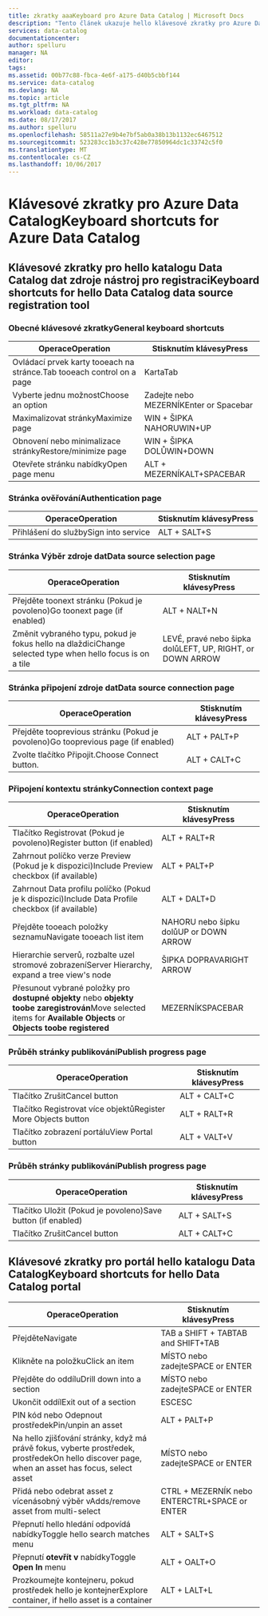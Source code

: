 ```yaml
---
title: zkratky aaaKeyboard pro Azure Data Catalog | Microsoft Docs
description: "Tento článek ukazuje hello klávesové zkratky pro Azure Data Catalog."
services: data-catalog
documentationcenter: 
author: spelluru
manager: NA
editor: 
tags: 
ms.assetid: 00b77c88-fbca-4e6f-a175-d40b5cbbf144
ms.service: data-catalog
ms.devlang: NA
ms.topic: article
ms.tgt_pltfrm: NA
ms.workload: data-catalog
ms.date: 08/17/2017
ms.author: spelluru
ms.openlocfilehash: 58511a27e9b4e7bf5ab0a38b13b1132ec6467512
ms.sourcegitcommit: 523283cc1b3c37c428e77850964dc1c33742c5f0
ms.translationtype: MT
ms.contentlocale: cs-CZ
ms.lasthandoff: 10/06/2017
---
```

# <a name="keyboard-shortcuts-for-azure-data-catalog"></a><span data-ttu-id="66aac-103">Klávesové zkratky pro Azure Data Catalog</span><span class="sxs-lookup"><span data-stu-id="66aac-103">Keyboard shortcuts for Azure Data Catalog</span></span>
## <a name="keyboard-shortcuts-for-hello-data-catalog-data-source-registration-tool"></a><span data-ttu-id="66aac-104">Klávesové zkratky pro hello katalogu Data Catalog dat zdroje nástroj pro registraci</span><span class="sxs-lookup"><span data-stu-id="66aac-104">Keyboard shortcuts for hello Data Catalog data source registration tool</span></span>
### <a name="general-keyboard-shortcuts"></a><span data-ttu-id="66aac-105">Obecné klávesové zkratky</span><span class="sxs-lookup"><span data-stu-id="66aac-105">General keyboard shortcuts</span></span>
| <span data-ttu-id="66aac-106">Operace</span><span class="sxs-lookup"><span data-stu-id="66aac-106">Operation</span></span> | <span data-ttu-id="66aac-107">Stisknutím klávesy</span><span class="sxs-lookup"><span data-stu-id="66aac-107">Press</span></span> |
| --- | --- |
| <span data-ttu-id="66aac-108">Ovládací prvek karty tooeach na stránce.</span><span class="sxs-lookup"><span data-stu-id="66aac-108">Tab tooeach control on a page</span></span> |<span data-ttu-id="66aac-109">Karta</span><span class="sxs-lookup"><span data-stu-id="66aac-109">Tab</span></span> |
| <span data-ttu-id="66aac-110">Vyberte jednu možnost</span><span class="sxs-lookup"><span data-stu-id="66aac-110">Choose an option</span></span> |<span data-ttu-id="66aac-111">Zadejte nebo MEZERNÍK</span><span class="sxs-lookup"><span data-stu-id="66aac-111">Enter or Spacebar</span></span> |
| <span data-ttu-id="66aac-112">Maximalizovat stránky</span><span class="sxs-lookup"><span data-stu-id="66aac-112">Maximize page</span></span> |<span data-ttu-id="66aac-113">WIN + ŠIPKA NAHORU</span><span class="sxs-lookup"><span data-stu-id="66aac-113">WIN+UP</span></span> |
| <span data-ttu-id="66aac-114">Obnovení nebo minimalizace stránky</span><span class="sxs-lookup"><span data-stu-id="66aac-114">Restore/minimize page</span></span> |<span data-ttu-id="66aac-115">WIN + ŠIPKA DOLŮ</span><span class="sxs-lookup"><span data-stu-id="66aac-115">WIN+DOWN</span></span> |
| <span data-ttu-id="66aac-116">Otevřete stránku nabídky</span><span class="sxs-lookup"><span data-stu-id="66aac-116">Open page menu</span></span> |<span data-ttu-id="66aac-117">ALT + MEZERNÍK</span><span class="sxs-lookup"><span data-stu-id="66aac-117">ALT+SPACEBAR</span></span> |

### <a name="authentication-page"></a><span data-ttu-id="66aac-118">Stránka ověřování</span><span class="sxs-lookup"><span data-stu-id="66aac-118">Authentication page</span></span>
| <span data-ttu-id="66aac-119">Operace</span><span class="sxs-lookup"><span data-stu-id="66aac-119">Operation</span></span> | <span data-ttu-id="66aac-120">Stisknutím klávesy</span><span class="sxs-lookup"><span data-stu-id="66aac-120">Press</span></span> |
| --- | --- |
| <span data-ttu-id="66aac-121">Přihlášení do služby</span><span class="sxs-lookup"><span data-stu-id="66aac-121">Sign into service</span></span> |<span data-ttu-id="66aac-122">ALT + S</span><span class="sxs-lookup"><span data-stu-id="66aac-122">ALT+S</span></span> |

### <a name="data-source-selection-page"></a><span data-ttu-id="66aac-123">Stránka Výběr zdroje dat</span><span class="sxs-lookup"><span data-stu-id="66aac-123">Data source selection page</span></span>
| <span data-ttu-id="66aac-124">Operace</span><span class="sxs-lookup"><span data-stu-id="66aac-124">Operation</span></span> | <span data-ttu-id="66aac-125">Stisknutím klávesy</span><span class="sxs-lookup"><span data-stu-id="66aac-125">Press</span></span> |
| --- | --- |
| <span data-ttu-id="66aac-126">Přejděte toonext stránku (Pokud je povoleno)</span><span class="sxs-lookup"><span data-stu-id="66aac-126">Go toonext page (if enabled)</span></span> |<span data-ttu-id="66aac-127">ALT + N</span><span class="sxs-lookup"><span data-stu-id="66aac-127">ALT+N</span></span> |
| <span data-ttu-id="66aac-128">Změnit vybraného typu, pokud je fokus hello na dlaždici</span><span class="sxs-lookup"><span data-stu-id="66aac-128">Change selected type when hello focus is on a tile</span></span> |<span data-ttu-id="66aac-129">LEVÉ, pravé nebo šipka dolů</span><span class="sxs-lookup"><span data-stu-id="66aac-129">LEFT, UP, RIGHT, or DOWN ARROW</span></span> |

### <a name="data-source-connection-page"></a><span data-ttu-id="66aac-130">Stránka připojení zdroje dat</span><span class="sxs-lookup"><span data-stu-id="66aac-130">Data source connection page</span></span>
| <span data-ttu-id="66aac-131">Operace</span><span class="sxs-lookup"><span data-stu-id="66aac-131">Operation</span></span> | <span data-ttu-id="66aac-132">Stisknutím klávesy</span><span class="sxs-lookup"><span data-stu-id="66aac-132">Press</span></span> |
| --- | --- |
| <span data-ttu-id="66aac-133">Přejděte tooprevious stránku (Pokud je povoleno)</span><span class="sxs-lookup"><span data-stu-id="66aac-133">Go tooprevious page (if enabled)</span></span> |<span data-ttu-id="66aac-134">ALT + P</span><span class="sxs-lookup"><span data-stu-id="66aac-134">ALT+P</span></span> |
| <span data-ttu-id="66aac-135">Zvolte tlačítko Připojit.</span><span class="sxs-lookup"><span data-stu-id="66aac-135">Choose Connect button.</span></span> |<span data-ttu-id="66aac-136">ALT + C</span><span class="sxs-lookup"><span data-stu-id="66aac-136">ALT+C</span></span> |

### <a name="connection-context-page"></a><span data-ttu-id="66aac-137">Připojení kontextu stránky</span><span class="sxs-lookup"><span data-stu-id="66aac-137">Connection context page</span></span>
| <span data-ttu-id="66aac-138">Operace</span><span class="sxs-lookup"><span data-stu-id="66aac-138">Operation</span></span> | <span data-ttu-id="66aac-139">Stisknutím klávesy</span><span class="sxs-lookup"><span data-stu-id="66aac-139">Press</span></span> |
| --- | --- |
| <span data-ttu-id="66aac-140">Tlačítko Registrovat (Pokud je povoleno)</span><span class="sxs-lookup"><span data-stu-id="66aac-140">Register button (if enabled)</span></span> |<span data-ttu-id="66aac-141">ALT + R</span><span class="sxs-lookup"><span data-stu-id="66aac-141">ALT+R</span></span> |
| <span data-ttu-id="66aac-142">Zahrnout políčko verze Preview (Pokud je k dispozici)</span><span class="sxs-lookup"><span data-stu-id="66aac-142">Include Preview checkbox (if available)</span></span> |<span data-ttu-id="66aac-143">ALT + P</span><span class="sxs-lookup"><span data-stu-id="66aac-143">ALT+P</span></span> |
| <span data-ttu-id="66aac-144">Zahrnout Data profilu políčko (Pokud je k dispozici)</span><span class="sxs-lookup"><span data-stu-id="66aac-144">Include Data Profile checkbox (if available)</span></span> |<span data-ttu-id="66aac-145">ALT + D</span><span class="sxs-lookup"><span data-stu-id="66aac-145">ALT+D</span></span> |
| <span data-ttu-id="66aac-146">Přejděte tooeach položky seznamu</span><span class="sxs-lookup"><span data-stu-id="66aac-146">Navigate tooeach list item</span></span> |<span data-ttu-id="66aac-147">NAHORU nebo šipku dolů</span><span class="sxs-lookup"><span data-stu-id="66aac-147">UP or DOWN ARROW</span></span> |
| <span data-ttu-id="66aac-148">Hierarchie serverů, rozbalte uzel stromové zobrazení</span><span class="sxs-lookup"><span data-stu-id="66aac-148">Server Hierarchy, expand a tree view's node</span></span> |<span data-ttu-id="66aac-149">ŠIPKA DOPRAVA</span><span class="sxs-lookup"><span data-stu-id="66aac-149">RIGHT ARROW</span></span> |
| <span data-ttu-id="66aac-150">Přesunout vybrané položky pro **dostupné objekty** nebo **objekty toobe zaregistrován**</span><span class="sxs-lookup"><span data-stu-id="66aac-150">Move selected items for **Available Objects** or **Objects toobe registered**</span></span> |<span data-ttu-id="66aac-151">MEZERNÍK</span><span class="sxs-lookup"><span data-stu-id="66aac-151">SPACEBAR</span></span> |

### <a name="publish-progress-page"></a><span data-ttu-id="66aac-152">Průběh stránky publikování</span><span class="sxs-lookup"><span data-stu-id="66aac-152">Publish progress page</span></span>
| <span data-ttu-id="66aac-153">Operace</span><span class="sxs-lookup"><span data-stu-id="66aac-153">Operation</span></span> | <span data-ttu-id="66aac-154">Stisknutím klávesy</span><span class="sxs-lookup"><span data-stu-id="66aac-154">Press</span></span> |
| --- | --- |
| <span data-ttu-id="66aac-155">Tlačítko Zrušit</span><span class="sxs-lookup"><span data-stu-id="66aac-155">Cancel button</span></span> |<span data-ttu-id="66aac-156">ALT + C</span><span class="sxs-lookup"><span data-stu-id="66aac-156">ALT+C</span></span> |
| <span data-ttu-id="66aac-157">Tlačítko Registrovat více objektů</span><span class="sxs-lookup"><span data-stu-id="66aac-157">Register More Objects button</span></span> |<span data-ttu-id="66aac-158">ALT + R</span><span class="sxs-lookup"><span data-stu-id="66aac-158">ALT+R</span></span> |
| <span data-ttu-id="66aac-159">Tlačítko zobrazení portálu</span><span class="sxs-lookup"><span data-stu-id="66aac-159">View Portal button</span></span> |<span data-ttu-id="66aac-160">ALT + V</span><span class="sxs-lookup"><span data-stu-id="66aac-160">ALT+V</span></span> |

### <a name="publish-progress-page"></a><span data-ttu-id="66aac-161">Průběh stránky publikování</span><span class="sxs-lookup"><span data-stu-id="66aac-161">Publish progress page</span></span>
| <span data-ttu-id="66aac-162">Operace</span><span class="sxs-lookup"><span data-stu-id="66aac-162">Operation</span></span> | <span data-ttu-id="66aac-163">Stisknutím klávesy</span><span class="sxs-lookup"><span data-stu-id="66aac-163">Press</span></span> |
| --- | --- |
| <span data-ttu-id="66aac-164">Tlačítko Uložit (Pokud je povoleno)</span><span class="sxs-lookup"><span data-stu-id="66aac-164">Save button (if enabled)</span></span> |<span data-ttu-id="66aac-165">ALT + S</span><span class="sxs-lookup"><span data-stu-id="66aac-165">ALT+S</span></span> |
| <span data-ttu-id="66aac-166">Tlačítko Zrušit</span><span class="sxs-lookup"><span data-stu-id="66aac-166">Cancel button</span></span> |<span data-ttu-id="66aac-167">ALT + C</span><span class="sxs-lookup"><span data-stu-id="66aac-167">ALT+C</span></span> |

## <a name="keyboard-shortcuts-for-hello-data-catalog-portal"></a><span data-ttu-id="66aac-168">Klávesové zkratky pro portál hello katalogu Data Catalog</span><span class="sxs-lookup"><span data-stu-id="66aac-168">Keyboard shortcuts for hello Data Catalog portal</span></span>
| <span data-ttu-id="66aac-169">Operace</span><span class="sxs-lookup"><span data-stu-id="66aac-169">Operation</span></span> | <span data-ttu-id="66aac-170">Stisknutím klávesy</span><span class="sxs-lookup"><span data-stu-id="66aac-170">Press</span></span> |
| --- | --- |
| <span data-ttu-id="66aac-171">Přejděte</span><span class="sxs-lookup"><span data-stu-id="66aac-171">Navigate</span></span> |<span data-ttu-id="66aac-172">TAB a SHIFT + TAB</span><span class="sxs-lookup"><span data-stu-id="66aac-172">TAB and SHIFT+TAB</span></span> |
| <span data-ttu-id="66aac-173">Klikněte na položku</span><span class="sxs-lookup"><span data-stu-id="66aac-173">Click an item</span></span> |<span data-ttu-id="66aac-174">MÍSTO nebo zadejte</span><span class="sxs-lookup"><span data-stu-id="66aac-174">SPACE or ENTER</span></span> |
| <span data-ttu-id="66aac-175">Přejděte do oddílu</span><span class="sxs-lookup"><span data-stu-id="66aac-175">Drill down into a section</span></span> |<span data-ttu-id="66aac-176">MÍSTO nebo zadejte</span><span class="sxs-lookup"><span data-stu-id="66aac-176">SPACE or ENTER</span></span> |
| <span data-ttu-id="66aac-177">Ukončit oddíl</span><span class="sxs-lookup"><span data-stu-id="66aac-177">Exit out of a section</span></span> |<span data-ttu-id="66aac-178">ESC</span><span class="sxs-lookup"><span data-stu-id="66aac-178">ESC</span></span> |
| <span data-ttu-id="66aac-179">PIN kód nebo Odepnout prostředek</span><span class="sxs-lookup"><span data-stu-id="66aac-179">Pin/unpin an asset</span></span> |<span data-ttu-id="66aac-180">ALT + P</span><span class="sxs-lookup"><span data-stu-id="66aac-180">ALT+P</span></span> |
| <span data-ttu-id="66aac-181">Na hello zjišťování stránky, když má právě fokus, vyberte prostředek, prostředek</span><span class="sxs-lookup"><span data-stu-id="66aac-181">On hello discover page, when an asset has focus, select asset</span></span> |<span data-ttu-id="66aac-182">MÍSTO nebo zadejte</span><span class="sxs-lookup"><span data-stu-id="66aac-182">SPACE or ENTER</span></span> |
| <span data-ttu-id="66aac-183">Přidá nebo odebrat asset z vícenásobný výběr v</span><span class="sxs-lookup"><span data-stu-id="66aac-183">Adds/remove asset from multi-select</span></span> |<span data-ttu-id="66aac-184">CTRL + MEZERNÍK nebo ENTER</span><span class="sxs-lookup"><span data-stu-id="66aac-184">CTRL+SPACE or ENTER</span></span> |
| <span data-ttu-id="66aac-185">Přepnutí hello hledání odpovídá nabídky</span><span class="sxs-lookup"><span data-stu-id="66aac-185">Toggle hello search matches menu</span></span> |<span data-ttu-id="66aac-186">ALT + S</span><span class="sxs-lookup"><span data-stu-id="66aac-186">ALT+S</span></span> |
| <span data-ttu-id="66aac-187">Přepnutí **otevřít v** nabídky</span><span class="sxs-lookup"><span data-stu-id="66aac-187">Toggle **Open In** menu</span></span> |<span data-ttu-id="66aac-188">ALT + O</span><span class="sxs-lookup"><span data-stu-id="66aac-188">ALT+O</span></span> |
| <span data-ttu-id="66aac-189">Prozkoumejte kontejneru, pokud prostředek hello je kontejner</span><span class="sxs-lookup"><span data-stu-id="66aac-189">Explore container, if hello asset is a container</span></span> |<span data-ttu-id="66aac-190">ALT + L</span><span class="sxs-lookup"><span data-stu-id="66aac-190">ALT+L</span></span> |

